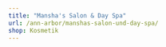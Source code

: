 ```yaml
---
title: "Mansha's Salon & Day Spa"
url: /ann-arbor/manshas-salon-und-day-spa/
shop: Kosmetik
---
```

